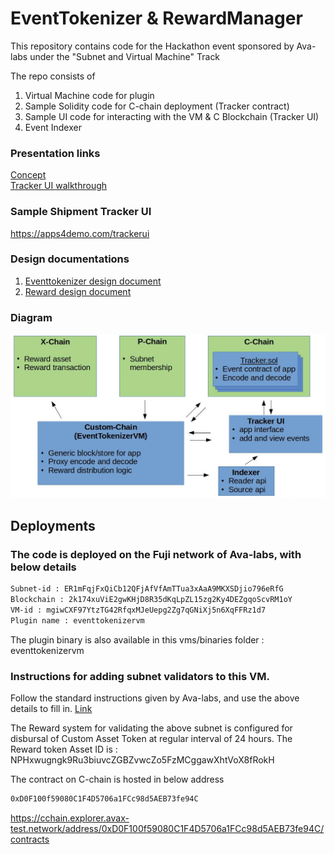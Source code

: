 # EventTokenizer & RewardManager

This repository contains code for the Hackathon event sponsored by Ava-labs under the "Subnet and Virtual Machine" Track

The repo consists of
1. Virtual Machine code for plugin  
2. Sample Solidity code for C-chain deployment (Tracker contract)  
3. Sample UI code for interacting with the VM & C Blockchain (Tracker UI)  
4. Event Indexer  

### Presentation links
[Concept](https://youtu.be/LSr8BzuY0eU)  
[Tracker UI walkthrough](https://youtu.be/zbNHBFeU-tA)  


### Sample Shipment Tracker UI
https://apps4demo.com/trackerui


### Design documentations
1. [Eventtokenizer design document](https://github.com/shri4net/ava-labs-reward-system/blob/main/eventtokenizer-design-document.pdf)  
2. [Reward design document](https://github.com/shri4net/ava-labs-reward-system/blob/main/reward-design-document.pdf)  


### Diagram
![Architecture](/arch-diagram.jpeg)

## Deployments
### The code is deployed on the Fuji network of Ava-labs, with below details

```bash
Subnet-id : ER1mFqjFxQiCb12QFjAfVfAmTTua3xAaA9MKXSDjio796eRfG
Blockchain : 2k174xuViE2gwKHjD8R35dKqLpZL15zg2Ky4DEZgqoScvRM1oY
VM-id : mgiwCXF97YtzTG42RfqxMJeUepg2Zg7qGNiXj5n6XqFFRz1d7
Plugin name : eventtokenizervm
```

The plugin binary is also available in this vms/binaries folder : eventtokenizervm

### Instructions for adding subnet validators to this VM.

 Follow the standard instructions given by Ava-labs, and use the above details to fill in. [Link](https://docs.avax.network/build/tutorials/nodes-and-staking/add-a-validator)

The Reward system for validating the above subnet is configured for disbursal of Custom Asset Token at regular interval of 24 hours.
The Reward token Asset ID is : NPHxwugngk9Ru3biuvcZGBZvwcZo5FzMCggawXhtVoX8fRokH

The contract on C-chain is hosted in below address
```bash
0xD0F100f59080C1F4D5706a1FCc98d5AEB73fe94C
```
https://cchain.explorer.avax-test.network/address/0xD0F100f59080C1F4D5706a1FCc98d5AEB73fe94C/contracts

